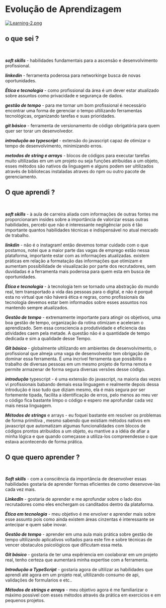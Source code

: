 # Evolução de Aprendizagem
[![Learning-2.png](https://i.postimg.cc/Jng0h4wt/Learning-2.png)](https://postimg.cc/jwHtgTSr)




## o que sei ? 
<br>


**_soft skills_** - habilidades fundamentais para a ascensão e desenvolvimento profissional.

**_linkedin_** - ferramenta poderosa para networkinge busca de novas oportunidades.

**_Ética e tecnologia_**  -  como profissional da área é um dever estar atualizado sobre assuntos como privacidade e segurança de dados.

**_gestão de tempo_** - para me tornar um bom profissional é necessário encontrar uma forma de gerenciar o tempo ultilizando ferramentas tecnológicas, organizando tarefas e suas prioridades.

**_git básico_** - ferramenta de versionamento de código obrigatória para quem quer ser torar um desenvolvedor.

**_introdução ao typescript_** - extensão do javascript capaz de otimizar o tempo de desenvolvimento, minimizando erros.

**_metodos de string e arrays_** - blocos de códigos para executar tarefas muito ultilizadas em um um projeto ou seja funções atribuidas a um objeto, esses métodos são nativos da linguagem e alguns podem ser ultilizados através de bibliotecas instaladas atraves do npm ou outro pacote de gerenciamento.   



## O que aprendi ?
<br>



**_soft skills_** - à aula de carreira aliada com informações de outras fontes me proporcionaram insides sobre a importância de valorizar essas outras habilidades, percebi que não é interessante negligênciar pois é tão importante quantos habilidades técnicas e indispensável no atual mercado de trabalho.

**_linkdin_** - não é o instagram! então devemos tomar cuidado com o que postamos, notei que a maior parte das vagas de emprego estão nessa plataforma, importante estar com as informações atualizadas. existem práticas em relação a formatação das informações que otimizam e aumentam possibilidade de visualizacão por parte dos recrutadores, sem duvidadas é a ferramenta mais poderosa para quem esta em busca de oportunidades.

**_Ética e tecnologia_** - à tecnologia tem se tornado uma abstração do mundo real, tem transportado a vida das pessoas para o digital, e não é porquê esta no virtual que não háverá ética e regras, como profissionais da tecnologia devemos estar bem informados sobre esses assuntos nos mantendo sempre atualizados.

**_Gestão de tempo_** - extremamente importante para atingir os objetivos, uma boa gestão de tempo, organização da rotina otimizam e aceleram o aprendizado. Sem essa consciencia a produtividade e eficiencia das atividades caem pela metade. A questão não é a quantidade de tempo dedicada e sim a qualidade desse Tempo.

**_Git básico_** - globalmente ultilizando em ambientes de desenvolvimento, o profissional que almeja uma vaga de desenvolvedor tem obrigação de dominar essa ferramenta. É uma incrivel ferramenta que possibilita o trabalho de diversas pessoas em um mesmo projeto de forma remota e permite armazenar de forma segura diversas versões desse código.

**_introdução_** typescript - é uma extensão do javascript, na maioria das vezes vi profissionais babando demais essa linguagem e realmente depois dessa introdução é isso tudo que diziam mesmo, ela é mais segura por ser fortemente tipada, facilita a identificação de erros, pelo menos ao meu ver o código fica bastante limpo o código e espero me aprofundar cada vez mais nessa linguagem. 

**_Métodos de strings_** e arrays - eu foquei bastante em resolver os problemas de forma primitiva , mesmo sabendo que existiam  métodos nativos em javascript que automatizam algumas funcionalidades com blocos de códigos prontos atribuidos a um objeto, eu mantive a a idéia de afiar a minha lógica e que quando começasse a utiliza-los compreendesse o que estava acontecendo  de forma prática. 



## O que quero aprender ?
<br>

_**Soft skills**_ - com a consciência da importância de desenvolver essas habilidades gostaria de aprender  formas eficientes de como desenvove-las cada vez mais.

_**LinkedIn**_ - gostaria de aprender e me aprofundar sobre o lado dos recrutadores como eles enchergam os canditados dentro da plataforma. 

_**Ética em tecnologia**_ - meu objetivo é me envolver e aprender mais sobre esse assunto pois como ainda existem áreas cinzentas é interessante se antecipar e quem sabe inovar.

_**Gestão de tempo**_ - aprender em uma aula mais prática sobre gestão de tempo ultilizando aplicativos voltados para este fim e sobre técnicas de vencer obstaculos psicológicos que dificutam essa meta.

_**Git básico**_ -  gostaria de ter uma expêriencia em coolaborar em um projeto real, tenho certeza que aumentará minha expertise com a ferramenta.

_**Introdução a TypeScript**_ - gostaria agora de ultilizar as habilidades que aprendi até agora em um projeto real, ultilizando consumo de api, validações de formularios e etc..

_**Métodos de strings e arrays**_ - meu objetivo agora é me familiarizar o máximo possivel com esses métodos através da prática em exercicios e em pequenos projetos.
